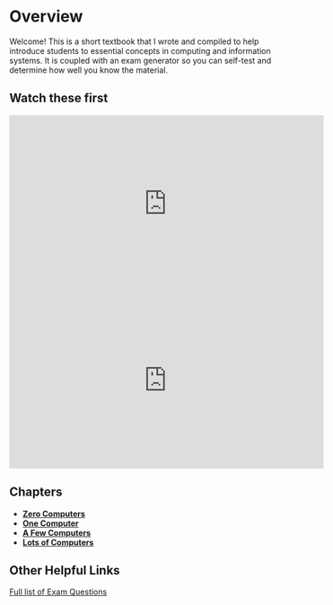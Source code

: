 # Overview

Welcome!  This is a short textbook that I wrote and compiled to help introduce students to essential concepts in computing and information systems.  It is coupled with an exam generator so you can self-test and determine how well you know the material.

## Watch these first 

<iframe width="560" height="315" src="https://www.youtube.com/embed/hDLDBuP4txA?si=wlQZzJSv5I9rTZ_v" title="YouTube video player" frameborder="0" allow="accelerometer; autoplay; clipboard-write; encrypted-media; gyroscope; picture-in-picture; web-share" referrerpolicy="strict-origin-when-cross-origin" allowfullscreen></iframe>

<iframe width="560" height="315" src="https://www.youtube.com/embed/8qBpefbseNM?si=2flev3MyApkn4Vte" title="YouTube video player" frameborder="0" allow="accelerometer; autoplay; clipboard-write; encrypted-media; gyroscope; picture-in-picture; web-share" referrerpolicy="strict-origin-when-cross-origin" allowfullscreen></iframe>

<!--

* Memory: https://freedium.cfd/https:/evakeiffenheim.medium.com/the-smartest-people-i-know-are-obsessed-with-a-skill-many-were-told-is-useless-b9416c6fb856
* course overview
* final exam
* testing, making it stick, forgetting, testing to failure, etc.


Meta:
* Students create videos that go into the app?
* Feed in OC course information
* Homework
  - Diagrams from memory
  - Diagrams + very short practice exam 
  - Mid term 
  - Videos, commit to github
  - Vibe coding, content creation, etc...
  - Diagrams + very short practice exam 
  - Final 

-->

## Chapters

- [**Zero Computers**](/textbook/content/overviews/00-zero-computers)
- [**One Computer**](/textbook/content/overviews/01-one-computer)
- [**A Few Computers**](/textbook/content/overviews/02-a-few-computers)
- [**Lots of Computers**](/textbook/content/overviews/03-a-lot-of-computers)

## Other Helpful Links

[Full list of Exam Questions](/textbook/big-picture)